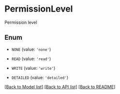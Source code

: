 # PermissionLevel

Permission level

## Enum

* `NONE` (value: `'none'`)

* `READ` (value: `'read'`)

* `WRITE` (value: `'write'`)

* `DETAILED` (value: `'detailed'`)

[[Back to Model list]](../README.md#documentation-for-models) [[Back to API list]](../README.md#documentation-for-api-endpoints) [[Back to README]](../README.md)



